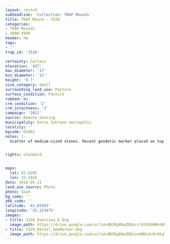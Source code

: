 ```yaml
---
layout: record
subheadline: 'Collection: TRAP Mounds'
title: TRAP Mound - 3328
categories:
- TRAP Mounds
- 3000-3999
header: no
tags:
- ''
trap_id: '3328'

certainty: Certain
elevation: '427'
max_diameter: '17'
min_diameter: '13'
height: '0.7'
size_category: Small
surrounding_land_use: Pasture
surface_condition: Pasture
robbed: No
crm_condition: '2'
crm_intactness: '2'
campaign: '2011'
source: Remote Sensing
municipality: Gorno Sahrane necropolis
locality: ''
bgcode: DS001
notes: |-
  Scatter of medium-sized stones. Recent geodetic marker placed on top of mound (origin-2008). Built on natural slope-hard to determine some aspects. No obvious robbers' trench's.


rights: standard


maps:
  lat: 42.6285
  lon: 25.2442
date: 2018-05-21
land_use_source: Photo
photo: Good
bg_code: ''
akb_code: ''
latitude: '42.65583'
longitude: '25.223475'
images:
- title: 3328_Overview_E.dng
  image_path: https://drive.google.com/uc?id=0B3Rg88wZDQsccl9tUV90NktKMG8
- title: 3328_Detail_GeoMarker.dng
  image_path: https://drive.google.com/uc?id=0B3Rg88wZDQsceXNHLUc0cm5qY0k
---
```


